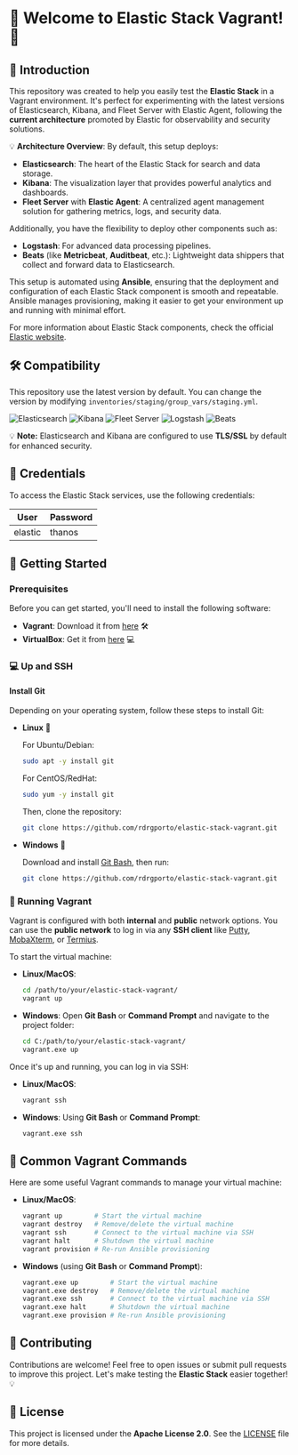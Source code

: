 # 🎉 Welcome to Elastic Stack Vagrant! 🎉

## 🚀 Introduction

This repository was created to help you easily test the **Elastic Stack** in a Vagrant environment. It's perfect for experimenting with the latest versions of Elasticsearch, Kibana, and Fleet Server with Elastic Agent, following the **current architecture** promoted by Elastic for observability and security solutions.

💡 **Architecture Overview**: By default, this setup deploys:
- **Elasticsearch**: The heart of the Elastic Stack for search and data storage.
- **Kibana**: The visualization layer that provides powerful analytics and dashboards.
- **Fleet Server** with **Elastic Agent**: A centralized agent management solution for gathering metrics, logs, and security data.

Additionally, you have the flexibility to deploy other components such as:
- **Logstash**: For advanced data processing pipelines.
- **Beats** (like **Metricbeat**, **Auditbeat**, etc.): Lightweight data shippers that collect and forward data to Elasticsearch.

This setup is automated using **Ansible**, ensuring that the deployment and configuration of each Elastic Stack component is smooth and repeatable. Ansible manages provisioning, making it easier to get your environment up and running with minimal effort.

For more information about Elastic Stack components, check the official [Elastic website](https://www.elastic.co/).

## 🛠️ Compatibility

This repository use the latest version by default. You can change the version by modifying `inventories/staging/group_vars/staging.yml`.

![Elasticsearch](https://img.shields.io/badge/Elasticsearch-7.17.24%20%7C%208.15.3-green)
![Kibana](https://img.shields.io/badge/Kibana-7.17.24%20%7C%208.15.3-green)
![Fleet Server](https://img.shields.io/badge/Fleet%20Server-7.17.24%20%7C%208.15.3-green)
![Logstash](https://img.shields.io/badge/Logstash-7.17.24%20%7C%208.15.3-green)
![Beats](https://img.shields.io/badge/Beats-7.17.24%20%7C%208.15.3-green)

💡 **Note:** Elasticsearch and Kibana are configured to use **TLS/SSL** by default for enhanced security.

## 🔐 Credentials

To access the Elastic Stack services, use the following credentials:

| User    | Password |
| ------- | -------- |
| elastic | thanos   |

## 🏁 Getting Started

### Prerequisites

Before you can get started, you'll need to install the following software:

- **Vagrant**: Download it from [here](https://www.vagrantup.com/downloads.html) 🛠️
- **VirtualBox**: Get it from [here](https://www.virtualbox.org/wiki/Downloads) 💻

### 💻 Up and SSH

#### Install Git

Depending on your operating system, follow these steps to install Git:

- **Linux** :penguin:

    For Ubuntu/Debian:
    ```bash
    sudo apt -y install git
    ```

    For CentOS/RedHat:
    ```bash
    sudo yum -y install git
    ```

    Then, clone the repository:
    ```bash
    git clone https://github.com/rdrgporto/elastic-stack-vagrant.git
    ```

- **Windows** :checkered_flag:

    Download and install [Git Bash](https://gitforwindows.org/), then run:
    ```bash
    git clone https://github.com/rdrgporto/elastic-stack-vagrant.git
    ```

### 🚀 Running Vagrant

Vagrant is configured with both **internal** and **public** network options. You can use the **public network** to log in via any **SSH client** like [Putty](https://www.putty.org/), [MobaXterm](https://mobaxterm.mobatek.net/), or [Termius](https://www.termius.com/).

To start the virtual machine:

- **Linux/MacOS**:
    ```bash
    cd /path/to/your/elastic-stack-vagrant/
    vagrant up
    ```

- **Windows**:
    Open **Git Bash** or **Command Prompt** and navigate to the project folder:
    ```bash
    cd C:/path/to/your/elastic-stack-vagrant/
    vagrant.exe up
    ```

Once it's up and running, you can log in via SSH:

- **Linux/MacOS**:
    ```bash
    vagrant ssh
    ```

- **Windows**:
    Using **Git Bash** or **Command Prompt**:
    ```bash
    vagrant.exe ssh
    ```

## 🔄 Common Vagrant Commands

Here are some useful Vagrant commands to manage your virtual machine:

- **Linux/MacOS**:
    ```bash
    vagrant up        # Start the virtual machine
    vagrant destroy   # Remove/delete the virtual machine
    vagrant ssh       # Connect to the virtual machine via SSH
    vagrant halt      # Shutdown the virtual machine
    vagrant provision # Re-run Ansible provisioning
    ```

- **Windows** (using **Git Bash** or **Command Prompt**):
    ```bash
    vagrant.exe up        # Start the virtual machine
    vagrant.exe destroy   # Remove/delete the virtual machine
    vagrant.exe ssh       # Connect to the virtual machine via SSH
    vagrant.exe halt      # Shutdown the virtual machine
    vagrant.exe provision # Re-run Ansible provisioning
    ```

## 🤝 Contributing

Contributions are welcome! Feel free to open issues or submit pull requests to improve this project. Let's make testing the **Elastic Stack** easier together! 💡

## 📄 License

This project is licensed under the **Apache License 2.0**. See the [LICENSE](LICENSE) file for more details.
